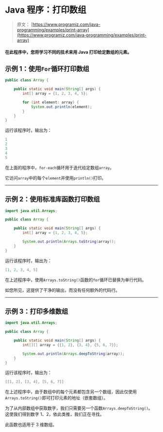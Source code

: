 # Java 程序：打印数组

> 原文： [https://www.programiz.com/java-programming/examples/print-array](https://www.programiz.com/java-programming/examples/print-array)

#### 在此程序中，您将学习不同的技术来用 Java 打印给定数组的元素。

## 示例 1：使用`For`循环打印数组

```java
public class Array {

    public static void main(String[] args) {
        int[] array = {1, 2, 3, 4, 5};

        for (int element: array) {
            System.out.println(element);
        }
    }
}
```

运行该程序时，输出为：

```java
1
2
3
4
5
```

在上面的程序中，`for-each`循环用于迭代给定数组`array`。

它访问`array`中的每个`element`并使用`println()`打印。

* * *

## 示例 2：使用标准库函数打印数组

```java
import java.util.Arrays;

public class Array {

    public static void main(String[] args) {
        int[] array = {1, 2, 3, 4, 5};

        System.out.println(Arrays.toString(array));
    }
}
```

运行该程序时，输出为：

```java
[1, 2, 3, 4, 5]
```

在上述程序中，使用`Arrays.toString()`函数的`for`循环已替换为单行代码。

如您所见，这提供了干净的输出，而没有任何额外的代码行。

* * *

## 示例 3：打印多维数组

```java
import java.util.Arrays;

public class Array {

    public static void main(String[] args) {
        int[][] array = {{1, 2}, {3, 4}, {5, 6, 7}};

        System.out.println(Arrays.deepToString(array));
    }
}
```

运行该程序时，输出为：

```java
[[1, 2], [3, 4], [5, 6, 7]]
```

在上述程序中，由于数组中的每个元素都包含另一个数组，因此仅使用`Arrays.toString()`即可打印元素的地址（嵌套数组）。

为了从内部数组中获取数字，我们只需要另一个函数`Arrays.deepToString()`。 这使我们得到数字 1、2，依此类推，我们正在寻找。

此函数也适用于 3 维数组。